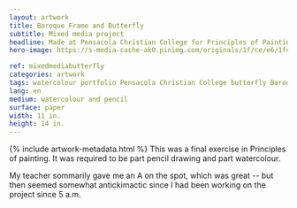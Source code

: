 ```yaml
---
layout: artwork
title: Baroque Frame and Butterfly
subtitle: Mixed media project
headline: Made at Pensacola Christian College for Principles of Painting (AR 221)
hero-image: https://s-media-cache-ak0.pinimg.com/originals/1f/ce/e6/1fcee6d8b2e2346b5e0aaee168204560.jpg

ref: mixedmediabutterfly
categories: artwork
tags: watercolour portfolio Pensacola Christian College butterfly Baroque
lang: en
medium: watercolour and pencil
surface: paper
width: 11 in.
height: 14 in.
---
```

{% include artwork-metadata.html %}
This was a final exercise in Principles of painting. It was required to be part pencil drawing and part watercolour.

My teacher sommarily gave me an A on the spot, which was great -- but then seemed somewhat antickimactic since I had been working on the project since 5 a.m.

